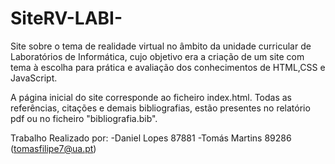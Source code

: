 # SiteRV-LABI-
Site sobre o tema de realidade virtual no âmbito da unidade curricular de Laboratórios de Informática, cujo objetivo era a criação de um site com tema à escolha para prática e avaliação dos conhecimentos de HTML,CSS e JavaScript.

A página inicial do site corresponde ao ficheiro index.html.
Todas as referências, citações e demais bibliografias, estão presentes no relatório pdf ou no ficheiro "bibliografia.bib".

Trabalho Realizado por: 
	-Daniel Lopes 87881 
	-Tomás Martins 89286 (tomasfilipe7@ua.pt)
